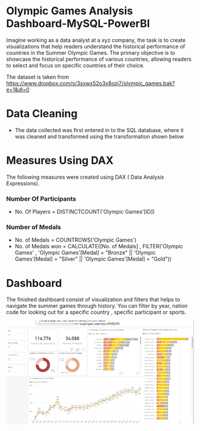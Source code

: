 # Olympic Games Analysis Dashboard-MySQL-PowerBI

Imagine working as a data analyst at a xyz company, the task is to create visualizations that help readers understand the historical performance of countries in the Summer Olympic Games. The primary objective is to showcase the historical performance of various countries, allowing readers to select and focus on specific countries of their choice.

The dataset is taken from https://www.dropbox.com/s/3sxwx52o3x8ozj7/olympic_games.bak?e=1&dl=0

# Data Cleaning

- The data collected was first entered in to the SQL database, where it was cleaned and transformed using the transformation shown below

# Measures Using DAX

The following measures were created using DAX ( Data Analysis Expressions).

### Number Of Participants
- No. Of Players = DISTINCTCOUNT('Olympic Games'[ID])

### Number of Medals
- No. of Medals = COUNTROWS('Olympic Games') 
- No. of Medals won = CALCULATE([No. of Medals] , FILTER('Olympic Games' , 'Olympic Games'[Medal] = "Bronze" || 'Olympic Games'[Medal] = "Silver" || 'Olympic Games'[Medal] = "Gold"))

# Dashboard

The finished dashboard consist of visualization and filters that helps to navigate the summer games through history. You can filter by year, nation code for looking out for a specific country , specific participant or sports.

![image](https://github.com/SyedRizwan165/Olympic-Games-Analysis-SQL-PowerBI/blob/main/Olympic%20Games.png)
